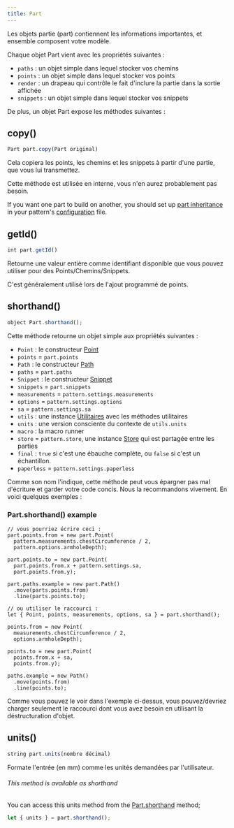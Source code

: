 ```yaml
---
title: Part
---
```


Les objets partie (part) contiennent les informations importantes, et ensemble  composent votre modèle.

Chaque objet Part vient avec les propriétés suivantes :

 - `paths` : un objet simple dans lequel stocker vos chemins
 - `points` : un objet simple dans lequel stocker vos points
 - `render` : un drapeau qui contrôle le fait d'inclure la partie dans la sortie affichée
 - `snippets` : un objet simple dans lequel stocker vos snippets

De plus, un objet Part expose les méthodes suivantes :

## copy()

```js
Part part.copy(Part original)
```

Cela copiera les points, les chemins et les snippets à partir d'une partie, que vous lui transmettez.

<Note>

Cette méthode est utilisée en interne, vous n'en aurez probablement pas besoin.

If you want one part to build on another, you should set 
up [part inheritance](/advanced/inject)  in your pattern's [configuration](../config) file.

</Note>

## getId()

```js
int part.getId()
```
Retourne une valeur entière comme identifiant disponible que vous pouvez utiliser pour des Points/Chemins/Snippets.

C'est généralement utilisé lors de l'ajout programmé de points.


## shorthand()

```js
object Part.shorthand();
```

Cette méthode retourne un objet simple aux propriétés suivantes :

  - `Point` : le constructeur [Point](/api/point)
  - `points` = `part.points`
  - `Path` : le constructeur [Path](/api/path)
  - `paths` = `part.paths`
  - `Snippet` : le constructeur [Snippet](/api/snippet)
  - `snippets` = `part.snippets`
  - `measurements` = `pattern.settings.measurements`
  - `options` = `pattern.settings.options`
  - `sa` = `pattern.settings.sa`
  - `utils` : une instance [Utilitaires](/api/utils) avec les méthodes utilitaires
  - `units` : une version consciente du contexte de `utils.units`
  - `macro` : la macro runner
  - `store` = `pattern.store`, une instance [Store](/api/store) qui est partagée entre les parties
  - `final` : `true` si c'est une ébauche complète, ou `false` si c'est un échantillon.
  - `paperless` = `pattern.settings.paperless`

Comme son nom l'indique, cette méthode peut vous épargner pas mal d'écriture et garder votre code concis. Nous la recommandons vivement. En voici quelques exemples :

### Part.shorthand() example

```js{16}
// vous pourriez écrire ceci :
part.points.from = new part.Point(
  pattern.measurements.chestCircumference / 2, 
  pattern.options.armholeDepth);

part.points.to = new part.Point(
  part.points.from.x + pattern.settings.sa, 
  part.points.from.y);

part.paths.example = new part.Path()
  .move(parts.points.from)
  .line(parts.points.to);

// ou utiliser le raccourci :
let { Point, points, measurements, options, sa } = part.shorthand();

points.from = new Point(
  measurements.chestCircumference / 2, 
  options.armholeDepth);

points.to = new part.Point(
  points.from.x + sa, 
  points.from.y);

paths.example = new Path()
  .move(points.from)
  .line(points.to);
```

<Tip>

Comme vous pouvez le voir dans l'exemple ci-dessus, vous pouvez/devriez charger seulement 
le raccourci dont vous avez besoin en utilisant la déstructuration d'objet.

</Tip>

## units()

```js
string part.units(nombre décimal)
```

Formate l'entrée (en mm) comme les unités demandées par l'utilisateur.

<Tip>

###### This method is available as shorthand

You can access this units method from the [Part.shorthand](#shorthand) method;

```js
let { units } = part.shorthand();
```

</Tip>




